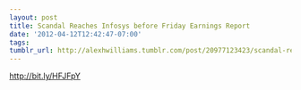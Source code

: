 ```yaml
---
layout: post
title: Scandal Reaches Infosys before Friday Earnings Report
date: '2012-04-12T12:42:47-07:00'
tags: 
tumblr_url: http://alexhwilliams.tumblr.com/post/20977123423/scandal-reaches-infosys-before-friday-earnings-report
---
```

<p><a href="http://bit.ly/HFJFpY">http://bit.ly/HFJFpY</a></p>
